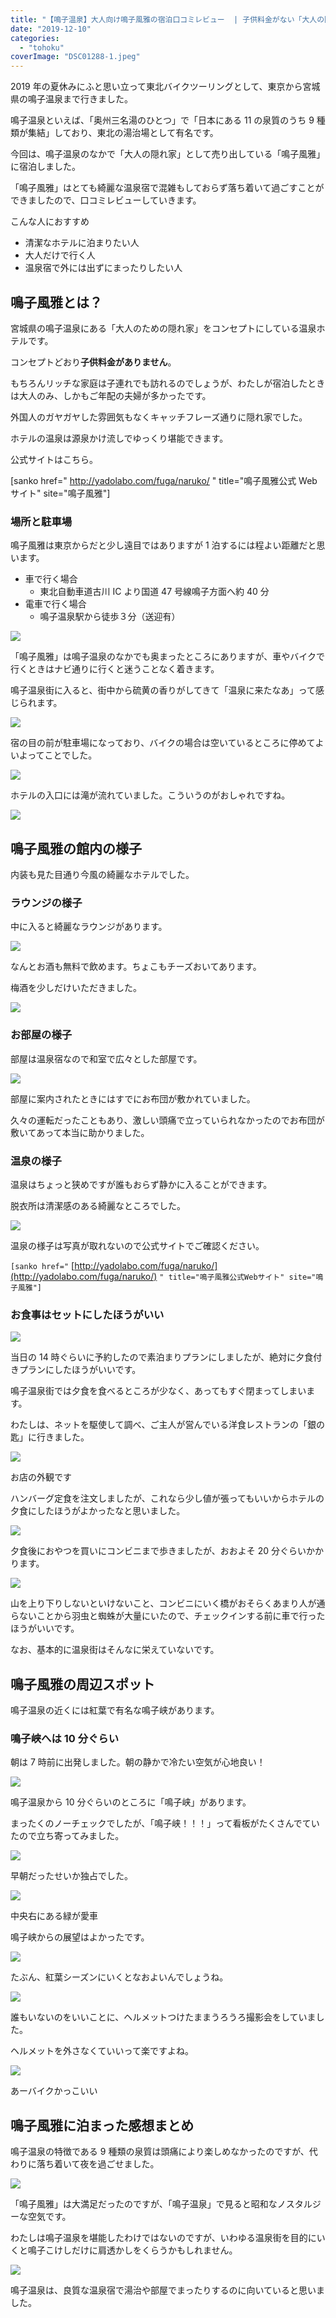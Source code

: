 ```yaml
---
title: "【鳴子温泉】大人向け鳴子風雅の宿泊口コミレビュー  | 子供料金がない「大人の隠れ家」"
date: "2019-12-10"
categories:
  - "tohoku"
coverImage: "DSC01288-1.jpeg"
---
```


2019 年の夏休みにふと思い立って東北バイクツーリングとして、東京から宮城県の鳴子温泉まで行きました。

鳴子温泉といえば、「奥州三名湯のひとつ」で「日本にある 11 の泉質のうち 9 種類が集結」しており、東北の湯治場として有名です。

今回は、鳴子温泉のなかで「大人の隠れ家」として売り出している「鳴子風雅」に宿泊しました。

「鳴子風雅」はとても綺麗な温泉宿で混雑もしておらず落ち着いて過ごすことができましたので、口コミレビューしていきます。

こんな人におすすめ

- 清潔なホテルに泊まりたい人
- 大人だけで行く人
- 温泉宿で外には出ずにまったりしたい人

## 鳴子風雅とは？

宮城県の鳴子温泉にある「大人のための隠れ家」をコンセプトにしている温泉ホテルです。

コンセプトどおり**子供料金がありません**。

もちろんリッチな家庭は子連れでも訪れるのでしょうが、わたしが宿泊したときは大人のみ、しかもご年配の夫婦が多かったです。

外国人のガヤガヤした雰囲気もなくキャッチフレーズ通りに隠れ家でした。

ホテルの温泉は源泉かけ流しでゆっくり堪能できます。

公式サイトはこちら。

\[sanko href=" http://yadolabo.com/fuga/naruko/ " title="鳴子風雅公式 Web サイト" site="鳴子風雅"\]

### 場所と駐車場

鳴子風雅は東京からだと少し遠目ではありますが 1 泊するには程よい距離だと思います。

- 車で行く場合
  - 東北自動車道古川 IC より国道 47 号線鳴子方面へ約 40 分
- 電車で行く場合
  - 鳴子温泉駅から徒歩３分（送迎有）

![](images/DSC01279.jpeg)

「鳴子風雅」は鳴子温泉のなかでも奥まったところにありますが、車やバイクで行くときはナビ通りに行くと迷うことなく着きます。

鳴子温泉街に入ると、街中から硫黄の香りがしてきて「温泉に来たなあ」って感じられます。

![](images/DSC01280.jpeg)

宿の目の前が駐車場になっており、バイクの場合は空いているところに停めてよいよってことでした。

![](images/DSC01281.jpeg)

ホテルの入口には滝が流れていました。こういうのがおしゃれですね。

![](images/IMG_7700.jpeg)

## 鳴子風雅の館内の様子

内装も見た目通り今風の綺麗なホテルでした。

### ラウンジの様子

中に入ると綺麗なラウンジがあります。

![](images/IMG_7693.jpeg)

なんとお酒も無料で飲めます。ちょこもチーズおいてあります。

梅酒を少しだけいただきました。

![](images/IMG_7694.jpeg)

### お部屋の様子

部屋は温泉宿なので和室で広々とした部屋です。

![](images/IMG_7691.jpeg)

部屋に案内されたときにはすでにお布団が敷かれていました。

久々の運転だったこともあり、激しい頭痛で立っていられなかったのでお布団が敷いてあって本当に助かりました。

### 温泉の様子

温泉はちょっと狭めですが誰もおらず静かに入ることができます。

脱衣所は清潔感のある綺麗なところでした。

![](images/IMG_7699.jpeg)

温泉の様子は写真が取れないので公式サイトでご確認ください。

`[sanko href="` [http://yadolabo.com/fuga/naruko/](http://yadolabo.com/fuga/naruko/) `" title="鳴子風雅公式Webサイト" site="鳴子風雅"]`

### お食事はセットにしたほうがいい

![](images/DSC01287.jpeg)

当日の 14 時ぐらいに予約したので素泊まりプランにしましたが、絶対に夕食付きプランにしたほうがいいです。

鳴子温泉街では夕食を食べるところが少なく、あってもすぐ閉まってしまいます。

わたしは、ネットを駆使して調べ、ご主人が営んでいる洋食レストランの「銀の匙」に行きました。

![](images/DSC01292.jpeg)

お店の外観です

ハンバーグ定食を注文しましたが、これなら少し値が張ってもいいからホテルの夕食にしたほうがよかったなと思いました。

![](images/DSC01290.jpeg)

夕食後におやつを買いにコンビニまで歩きましたが、おおよそ 20 分ぐらいかかります。

![](images/DSC01286.jpeg)

山を上り下りしないといけないこと、コンビニにいく橋がおそらくあまり人が通らないことから羽虫と蜘蛛が大量にいたので、チェックインする前に車で行ったほうがいいです。

なお、基本的に温泉街はそんなに栄えていないです。

## 鳴子風雅の周辺スポット

鳴子温泉の近くには紅葉で有名な鳴子峡があります。

### 鳴子峡へは 10 分ぐらい

朝は 7 時前に出発しました。朝の静かで冷たい空気が心地良い！

![](images/IMG_7701.jpeg)

鳴子温泉から 10 分ぐらいのところに「鳴子峡」があります。

まったくのノーチェックでしたが、「鳴子峡！！！」って看板がたくさんでていたので立ち寄ってみました。

![](images/DSC01294.jpeg)

早朝だったせいか独占でした。

![](images/DSC01302.jpeg)

中央右にある緑が愛車

鳴子峡からの展望はよかったです。

![](images/DSC01301.jpeg)

たぶん、紅葉シーズンにいくとなおよいんでしょうね。

![](images/DSC01296.jpeg)

誰もいないのをいいことに、ヘルメットつけたままうろうろ撮影会をしていました。

ヘルメットを外さなくていいって楽ですよね。

![](images/DSC01295.jpeg)

あーバイクかっこいい

## 鳴子風雅に泊まった感想まとめ

鳴子温泉の特徴である 9 種類の泉質は頭痛により楽しめなかったのですが、代わりに落ち着いて夜を過ごせました。

![](images/DSC01284.jpeg)

「鳴子風雅」は大満足だったのですが、「鳴子温泉」で見ると昭和なノスタルジーな空気です。

わたしは鳴子温泉を堪能したわけではないのですが、いわゆる温泉街を目的にいくと鳴子こけしだけに肩透かしをくらうかもしれません。

![](images/DSC01282.jpeg)

鳴子温泉は、良質な温泉宿で湯治や部屋でまったりするのに向いていると思いました。
